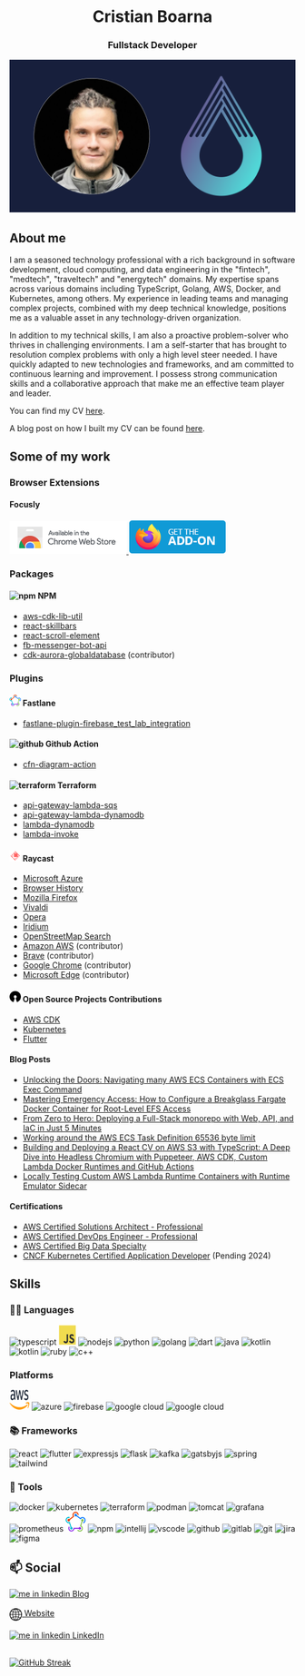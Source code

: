 <div align="center">
<h1>Cristian Boarna</h1>
<h3>Fullstack Developer</h3>
</div>
<img src="./images/banner.png" alt="banner"/>

## About me
I am a seasoned technology professional with a rich background in software development, cloud computing, and data engineering in the "fintech", "medtech", "traveltech" and "energytech" domains. My expertise spans across various domains including TypeScript, Golang, AWS, Docker, and Kubernetes, among others. My experience in leading teams and managing complex projects, combined with my deep technical knowledge, positions me as a valuable asset in any technology-driven organization.

In addition to my technical skills, I am also a proactive problem-solver who thrives in challenging environments. I am a self-starter that has brought to resolution complex problems with only a high level steer needed. I have quickly adapted to new technologies and frameworks, and am committed to continuous learning and improvement. I possess strong communication skills and a collaborative approach that make me an effective team player and leader.

You can find my CV [here](https://cv.crisboarna.com/). 

A blog post on how I built my CV can be found [here](https://blog.engineermindscape.com/p/building-and-deploying-a-react-cv).

## Some of my work
### Browser Extensions
#### Focusly
<div>
<a href="https://chromewebstore.google.com/detail/focusly-active-focused-ta/gphpkhlmamgiodhpkbpnffaieandbkih?hl=en">
  <img src="./images/shield-chrome.png"/>
</a>
<a href="https://addons.mozilla.org/en-US/firefox/addon/focusly-active-focused-tabs">
  <img src="./images/shield-firefox.png" />
</a>
</div>

### Packages
#### <img src="https://cdn.jsdelivr.net/gh/devicons/devicon/icons/npm/npm-original-wordmark.svg"  alt="npm" width="20" height="20"/> NPM
- [aws-cdk-lib-util](https://www.npmjs.com/package/aws-cdk-lib-util)
- [react-skillbars](https://www.npmjs.com/package/react-skillbars)
- [react-scroll-element](https://www.npmjs.com/package/react-scroll-element)
- [fb-messenger-bot-api](https://www.npmjs.com/package/fb-messenger-bot-api)
- [cdk-aurora-globaldatabase](https://www.npmjs.com/package/cdk-aurora-globaldatabase) (contributor)
### Plugins
#### <img src="./images/fastlane.svg" alt="fastlane" width="20" height="20"/> Fastlane
- [fastlane-plugin-firebase_test_lab_integration ](https://github.com/crisboarna/fastlane-plugin-firebase_test_lab_integration)
#### <img src="https://cdn.jsdelivr.net/gh/devicons/devicon/icons/github/github-original.svg" alt="github" width="20" height="20"/> Github Action
- [cfn-diagram-action ](https://github.com/marketplace/actions/cloudformation-diagram-visualization)
#### <img src="https://cdn.jsdelivr.net/gh/devicons/devicon/icons/terraform/terraform-original.svg" alt="terraform" width="20" height="20"/> Terraform
- [api-gateway-lambda-sqs](https://registry.terraform.io/modules/crisboarna/api-gateway-lambda-sqs/aws)
- [api-gateway-lambda-dynamodb](https://registry.terraform.io/modules/crisboarna/api-gateway-lambda-dynamodb/aws/latest)
- [lambda-dynamodb](https://registry.terraform.io/modules/crisboarna/lambda-dynamodb/aws/latest)
- [lambda-invoke](https://registry.terraform.io/modules/crisboarna/lambda-invoke/aws/latest)
#### <img src="./images/raycast.png" alt="raycast" width="20" height="20"/> Raycast
- [Microsoft Azure](https://www.raycast.com/crisboarna/microsoft-azure)
- [Browser History](https://www.raycast.com/crisboarna/browser-history)
- [Mozilla Firefox](https://www.raycast.com/crisboarna/mozilla-firefox)
- [Vivaldi](https://www.raycast.com/crisboarna/vivaldi)
- [Opera](https://www.raycast.com/crisboarna/opera)
- [Iridium](https://www.raycast.com/crisboarna/iridium)
- [OpenStreetMap Search](https://www.raycast.com/crisboarna/openstreetmap-search)
- [Amazon AWS](https://www.raycast.com/Falcon/aws) (contributor)
- [Brave](https://www.raycast.com/Codely/brave) (contributor)
- [Google Chrome](https://www.raycast.com/Codely/google-chrome) (contributor)
- [Microsoft Edge](https://www.raycast.com/KartikKumarSahoo/microsoft-edge) (contributor)

#### <img src="./images/oss.png" alt="raycast" width="20" height="20"/> Open Source Projects Contributions
- [AWS CDK](https://aws.amazon.com/cdk/)
- [Kubernetes](https://kubernetes.io/)
- [Flutter](https://flutter.dev/)

#### Blog Posts
- [Unlocking the Doors: Navigating many AWS ECS Containers with ECS Exec Command](https://blog.engineermindscape.com/p/unlocking-the-doors-navigating-many)
- [Mastering Emergency Access: How to Configure a Breakglass Fargate Docker Container for Root-Level EFS Access](https://blog.engineermindscape.com/p/mastering-emergency-access-how-to)
- [From Zero to Hero: Deploying a Full-Stack monorepo with Web, API, and IaC in Just 5 Minutes](https://blog.engineermindscape.com/p/from-zero-to-hero-deploying-a-full)
- [Working around the AWS ECS Task Definition 65536 byte limit](https://blog.engineermindscape.com/p/working-around-the-aws-ecs-task-definition)
- [Building and Deploying a React CV on AWS S3 with TypeScript: A Deep Dive into Headless Chromium with Puppeteer, AWS CDK, Custom Lambda Docker Runtimes and GitHub Actions](https://blog.engineermindscape.com/p/building-and-deploying-a-react-cv)
- [Locally Testing Custom AWS Lambda Runtime Containers with Runtime Emulator Sidecar](https://blog.engineermindscape.com/p/locally-testing-custom-aws-lambda)

#### Certifications
- [AWS Certified Solutions Architect - Professional](https://www.credly.com/badges/9b4001aa-a680-4bbb-acb6-4c31661f3738)
- [AWS Certified DevOps Engineer - Professional](https://www.credly.com/badges/0bdcd1c8-fdee-4196-a69b-0a83b4d9ec5d)
- [AWS Certified Big Data Specialty](https://www.credly.com/badges/d5aeb678-6d1b-456a-90d0-4b034d4f1928)
- [CNCF Kubernetes Certified Application Developer](https://www.cncf.io/certification/ckad/) (Pending 2024)

## Skills
### 💅🏻 Languages

<p>
<img src="https://cdn.jsdelivr.net/gh/devicons/devicon/icons/typescript/typescript-plain.svg" alt="typescript" width="30" height="35"/>
<img src="https://raw.githubusercontent.com/devicons/devicon/master/icons/javascript/javascript-original.svg" alt="javascript" width="30" height="35"/>
<img src="https://cdn.jsdelivr.net/gh/devicons/devicon/icons/nodejs/nodejs-original.svg" alt="nodejs" width="30" height="35"/>
<img src="https://cdn.jsdelivr.net/gh/devicons/devicon/icons/python/python-original.svg" alt="python" width="30" height="35"/>
<img src="https://cdn.jsdelivr.net/gh/devicons/devicon/icons/go/go-original.svg" alt="golang" width="30" height="35"/>
<img src="https://cdn.jsdelivr.net/gh/devicons/devicon/icons/dart/dart-original.svg" alt="dart" width="30" height="35"/>
<img src="https://cdn.jsdelivr.net/gh/devicons/devicon/icons/java/java-original-wordmark.svg" alt="java" width="30" height="35"/>
<img src="https://cdn.jsdelivr.net/gh/devicons/devicon/icons/kotlin/kotlin-original.svg" alt="kotlin" width="30" height="35"/>
<img src="https://cdn.jsdelivr.net/gh/devicons/devicon@latest/icons/rust/rust-original.svg" alt="kotlin" width="30" height="35"/>
<img src="https://cdn.jsdelivr.net/gh/devicons/devicon/icons/ruby/ruby-original.svg" alt="ruby" width="30" height="35"/>
<img src="https://cdn.jsdelivr.net/gh/devicons/devicon/icons/cplusplus/cplusplus-original.svg" alt="c++" width="30" height="35"/>
</p>

### Platforms
<p>
<img src="./images/aws.png" alt="aws" width="35" height="35"/>
<img src="https://cdn.jsdelivr.net/gh/devicons/devicon/icons/azure/azure-original.svg" alt="azure" width="35" height="35"/>
<img src="https://cdn.jsdelivr.net/gh/devicons/devicon/icons/firebase/firebase-plain.svg" alt="firebase" width="35" height="35"/>
<img src="https://cdn.jsdelivr.net/gh/devicons/devicon/icons/googlecloud/googlecloud-original.svg" alt="google cloud" width="35" height="35"/>
<img src="https://cdn.jsdelivr.net/gh/devicons/devicon/icons/heroku/heroku-original.svg"  alt="google cloud" width="35" height="35"/>
</p>

### 📚 Frameworks
<p>
<img src="https://cdn.jsdelivr.net/gh/devicons/devicon/icons/react/react-original.svg" alt="react" width="35" height="35"/>
<img src="https://cdn.jsdelivr.net/gh/devicons/devicon/icons/flutter/flutter-original.svg" alt="flutter" width="35" height="35"/>
<img src="https://cdn.jsdelivr.net/gh/devicons/devicon/icons/express/express-original.svg" alt="expressjs" width="35" height="35"/>
<img src="https://cdn.jsdelivr.net/gh/devicons/devicon/icons/flask/flask-original.svg" alt="flask" width="35" height="35"/>
<img src="https://cdn.jsdelivr.net/gh/devicons/devicon/icons/apachekafka/apachekafka-original.svg" alt="kafka" width="35" height="35"/>
<img src="https://cdn.jsdelivr.net/gh/devicons/devicon@latest/icons/gatsby/gatsby-original.svg" alt="gatsbyjs" width="35" height="35"/>
<img src="https://cdn.jsdelivr.net/gh/devicons/devicon/icons/spring/spring-original.svg" alt="spring" width="35" height="35"/>
<img src="https://cdn.jsdelivr.net/gh/devicons/devicon@latest/icons/tailwindcss/tailwindcss-original.svg" alt="tailwind" width="35" height="35" />
</p>

### 🔨 Tools
<p>
<img src="https://cdn.jsdelivr.net/gh/devicons/devicon/icons/docker/docker-original.svg" alt="docker" width="35" height="35"/>
<img src="https://cdn.jsdelivr.net/gh/devicons/devicon/icons/kubernetes/kubernetes-plain.svg" alt="kubernetes" width="35" height="35"/>
<img src="https://cdn.jsdelivr.net/gh/devicons/devicon/icons/terraform/terraform-original.svg" alt="terraform" width="35" height="35"/>
<img src="https://cdn.jsdelivr.net/gh/devicons/devicon/icons/podman/podman-original.svg" alt="podman" width="35" height="35"/>
<img src="https://cdn.jsdelivr.net/gh/devicons/devicon/icons/tomcat/tomcat-original.svg" alt="tomcat" width="35" height="35"/>
<img src="https://cdn.jsdelivr.net/gh/devicons/devicon/icons/grafana/grafana-original.svg" alt="grafana" width="35" height="35"/>
<img src="https://cdn.jsdelivr.net/gh/devicons/devicon/icons/prometheus/prometheus-original.svg" alt="prometheus" width="35" height="35"/>
<img src="./images/fastlane.svg" alt="fastlane" width="35" height="35"/>
<img src="https://cdn.jsdelivr.net/gh/devicons/devicon/icons/npm/npm-original-wordmark.svg"  alt="npm" width="35" height="35"/>
<img src="https://cdn.jsdelivr.net/gh/devicons/devicon/icons/intellij/intellij-original.svg" alt="intellij" width="35" height="35"/>
<img src="https://cdn.jsdelivr.net/gh/devicons/devicon/icons/vscode/vscode-original.svg" alt="vscode" width="35" height="35"/>
<img src="https://cdn.jsdelivr.net/gh/devicons/devicon/icons/github/github-original.svg" alt="github" width="35" height="35"/>
<img src="https://cdn.jsdelivr.net/gh/devicons/devicon/icons/gitlab/gitlab-original.svg" alt="gitlab" width="35" height="35"/>
<img src="https://cdn.jsdelivr.net/gh/devicons/devicon/icons/git/git-original.svg" alt="git" width="35" height="35"/>
<img src="https://cdn.jsdelivr.net/gh/devicons/devicon/icons/jira/jira-original.svg" alt="jira" width="35" height="35"/>
<img src="https://cdn.jsdelivr.net/gh/devicons/devicon/icons/figma/figma-original.svg" alt="figma" width="30" height="35"/>
</p>

## 📫 Social
<p>

[<img align="top" src="https://substackcdn.com/image/fetch/w_500,c_limit,f_auto,q_auto:good,fl_progressive:steep/https%3A%2F%2Fsubstack.com%2Fimg%2Fsubstack.png" alt="me in linkedin" width="22"/> Blog](https://blog.engineermindscape.com/)<br/><br/>
[<img align="top" src="./images/globe.png" alt="me in linkedin" width="22"/> Website](https://crisboarna.com)<br/><br/>
[<img align="top" src="https://cdn.jsdelivr.net/gh/devicons/devicon/icons/linkedin/linkedin-original.svg" alt="me in linkedin" width="22"/> LinkedIn](https://www.linkedin.com/in/crisboarna/)<br/><br/>
</p>

[![GitHub Streak](https://streak-stats.demolab.com/?user=crisboarna)](https://git.io/streak-stats)

<!--
**crisboarna/crisboarna** is a ✨ _special_ ✨ repository because its `README.md` (this file) appears on your GitHub profile.

Here are some ideas to get you started:

- 🔭 I’m currently working on ...
- 🌱 I’m currently learning ...
- 👯 I’m looking to collaborate on ...
- 🤔 I’m looking for help with ...
- 💬 Ask me about ...
- 📫 How to reach me: ...
- 😄 Pronouns: ...
- ⚡ Fun fact: ...
  -->

<!--
**crisboarna/crisboarna** is a ✨ _special_ ✨ repository because its `README.md` (this file) appears on your GitHub profile.

Here are some ideas to get you started:

- 🔭 I’m currently working on ...
- 🌱 I’m currently learning ...
- 👯 I’m looking to collaborate on ...
- 🤔 I’m looking for help with ...
- 💬 Ask me about ...
- 📫 How to reach me: ...
- 😄 Pronouns: ...
- ⚡ Fun fact: ...
-->
